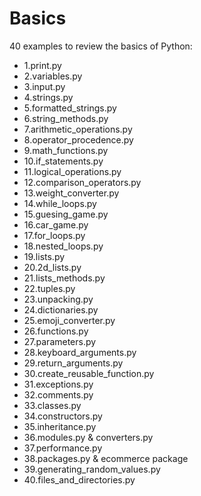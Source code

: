Basics
=====

40 examples to review the basics of Python:
* 1.print.py
* 2.variables.py
* 3.input.py
* 4.strings.py
* 5.formatted_strings.py
* 6.string_methods.py
* 7.arithmetic_operations.py
* 8.operator_procedence.py
* 9.math_functions.py
* 10.if_statements.py
* 11.logical_operations.py
* 12.comparison_operators.py
* 13.weight_converter.py
* 14.while_loops.py
* 15.guesing_game.py
* 16.car_game.py
* 17.for_loops.py
* 18.nested_loops.py
* 19.lists.py
* 20.2d_lists.py
* 21.lists_methods.py
* 22.tuples.py
* 23.unpacking.py
* 24.dictionaries.py
* 25.emoji_converter.py
* 26.functions.py
* 27.parameters.py
* 28.keyboard_arguments.py
* 29.return_arguments.py
* 30.create_reusable_function.py
* 31.exceptions.py
* 32.comments.py
* 33.classes.py
* 34.constructors.py
* 35.inheritance.py
* 36.modules.py & converters.py
* 37.performance.py
* 38.packages.py & ecommerce package
* 39.generating_random_values.py
* 40.files_and_directories.py
